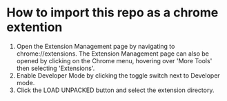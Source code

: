 # How to import this repo as a chrome extention

1. Open the Extension Management page by navigating to chrome://extensions.
   The Extension Management page can also be opened by clicking on the Chrome menu, hovering over 'More Tools' then selecting 'Extensions'.
2. Enable Developer Mode by clicking the toggle switch next to Developer mode.
3. Click the LOAD UNPACKED button and select the extension directory.
